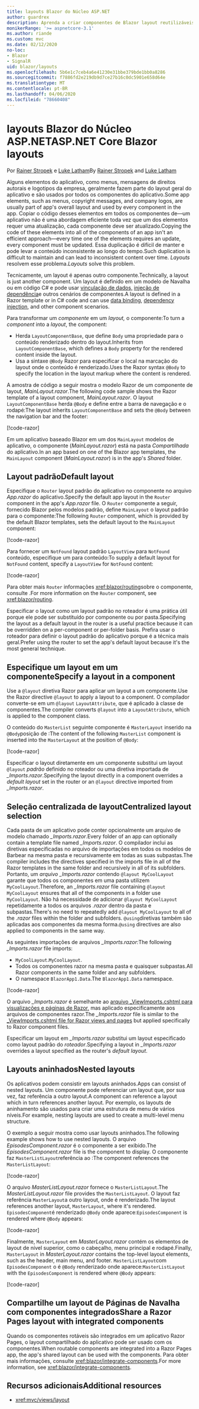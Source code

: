 ```yaml
---
title: layouts Blazor do Núcleo ASP.NET
author: guardrex
description: Aprenda a criar componentes de Blazor layout reutilizáveis para aplicativos.
monikerRange: '>= aspnetcore-3.1'
ms.author: riande
ms.custom: mvc
ms.date: 02/12/2020
no-loc:
- Blazor
- SignalR
uid: blazor/layouts
ms.openlocfilehash: 5b6e1c7ceb4a6e41230e31bbe379bde1bb0a8286
ms.sourcegitcommit: f7886fd2e219db9d7ce27b16c0dc5901e658d64e
ms.translationtype: MT
ms.contentlocale: pt-BR
ms.lasthandoff: 04/06/2020
ms.locfileid: "78660408"
---
```

# <a name="aspnet-core-opno-locblazor-layouts"></a><span data-ttu-id="98472-103">layouts Blazor do Núcleo ASP.NET</span><span class="sxs-lookup"><span data-stu-id="98472-103">ASP.NET Core Blazor layouts</span></span>

<span data-ttu-id="98472-104">Por [Rainer Stropek](https://www.timecockpit.com) e [Luke Latham](https://github.com/guardrex)</span><span class="sxs-lookup"><span data-stu-id="98472-104">By [Rainer Stropek](https://www.timecockpit.com) and [Luke Latham](https://github.com/guardrex)</span></span>

<span data-ttu-id="98472-105">Alguns elementos do aplicativo, como menus, mensagens de direitos autorais e logotipos da empresa, geralmente fazem parte do layout geral do aplicativo e são usados por todos os componentes do aplicativo.</span><span class="sxs-lookup"><span data-stu-id="98472-105">Some app elements, such as menus, copyright messages, and company logos, are usually part of app's overall layout and used by every component in the app.</span></span> <span data-ttu-id="98472-106">Copiar o código desses elementos em todos os componentes de&mdash;um aplicativo não é uma abordagem eficiente toda vez que um dos elementos requer uma atualização, cada componente deve ser atualizado.</span><span class="sxs-lookup"><span data-stu-id="98472-106">Copying the code of these elements into all of the components of an app isn't an efficient approach&mdash;every time one of the elements requires an update, every component must be updated.</span></span> <span data-ttu-id="98472-107">Essa duplicação é difícil de manter e pode levar a conteúdo inconsistente ao longo do tempo.</span><span class="sxs-lookup"><span data-stu-id="98472-107">Such duplication is difficult to maintain and can lead to inconsistent content over time.</span></span> <span data-ttu-id="98472-108">*Layouts* resolvem esse problema.</span><span class="sxs-lookup"><span data-stu-id="98472-108">*Layouts* solve this problem.</span></span>

<span data-ttu-id="98472-109">Tecnicamente, um layout é apenas outro componente.</span><span class="sxs-lookup"><span data-stu-id="98472-109">Technically, a layout is just another component.</span></span> <span data-ttu-id="98472-110">Um layout é definido em um modelo de Navalha ou em código C# e pode usar [vinculação de dados,](xref:blazor/data-binding) [injeção de dependência](xref:blazor/dependency-injection)e outros cenários de componentes.</span><span class="sxs-lookup"><span data-stu-id="98472-110">A layout is defined in a Razor template or in C# code and can use [data binding](xref:blazor/data-binding), [dependency injection](xref:blazor/dependency-injection), and other component scenarios.</span></span>

<span data-ttu-id="98472-111">Para transformar um *componente* em um *layout,* o componente:</span><span class="sxs-lookup"><span data-stu-id="98472-111">To turn a *component* into a *layout*, the component:</span></span>

* <span data-ttu-id="98472-112">Herda `LayoutComponentBase`, que define `Body` uma propriedade para o conteúdo renderizado dentro do layout.</span><span class="sxs-lookup"><span data-stu-id="98472-112">Inherits from `LayoutComponentBase`, which defines a `Body` property for the rendered content inside the layout.</span></span>
* <span data-ttu-id="98472-113">Usa a sintaxe `@Body` Razor para especificar o local na marcação do layout onde o conteúdo é renderizado.</span><span class="sxs-lookup"><span data-stu-id="98472-113">Uses the Razor syntax `@Body` to specify the location in the layout markup where the content is rendered.</span></span>

<span data-ttu-id="98472-114">A amostra de código a seguir mostra o modelo Razor de um componente de layout, *MainLayout.razor*.</span><span class="sxs-lookup"><span data-stu-id="98472-114">The following code sample shows the Razor template of a layout component, *MainLayout.razor*.</span></span> <span data-ttu-id="98472-115">O layout `LayoutComponentBase` herda `@Body` e define entre a barra de navegação e o rodapé:</span><span class="sxs-lookup"><span data-stu-id="98472-115">The layout inherits `LayoutComponentBase` and sets the `@Body` between the navigation bar and the footer:</span></span>

[!code-razor[](layouts/sample_snapshot/3.x/MainLayout.razor?highlight=1,13)]

<span data-ttu-id="98472-116">Em um aplicativo baseado Blazor em um dos `MainLayout` modelos de aplicativo, o componente (*MainLayout.razor*) está na pasta *Compartilhada* do aplicativo.</span><span class="sxs-lookup"><span data-stu-id="98472-116">In an app based on one of the Blazor app templates, the `MainLayout` component (*MainLayout.razor*) is in the app's *Shared* folder.</span></span>

## <a name="default-layout"></a><span data-ttu-id="98472-117">Layout padrão</span><span class="sxs-lookup"><span data-stu-id="98472-117">Default layout</span></span>

<span data-ttu-id="98472-118">Especifique o `Router` layout padrão do aplicativo no componente no arquivo *App.razor* do aplicativo.</span><span class="sxs-lookup"><span data-stu-id="98472-118">Specify the default app layout in the `Router` component in the app's *App.razor* file.</span></span> <span data-ttu-id="98472-119">O `Router` componente a seguir, fornecido Blazor pelos modelos padrão, define `MainLayout` o layout padrão para o componente:</span><span class="sxs-lookup"><span data-stu-id="98472-119">The following `Router` component, which is provided by the default Blazor templates, sets the default layout to the `MainLayout` component:</span></span>

[!code-razor[](layouts/sample_snapshot/3.x/App1.razor?highlight=3)]

<span data-ttu-id="98472-120">Para fornecer um `NotFound` layout padrão `LayoutView` para `NotFound` conteúdo, especifique um para conteúdo:</span><span class="sxs-lookup"><span data-stu-id="98472-120">To supply a default layout for `NotFound` content, specify a `LayoutView` for `NotFound` content:</span></span>

[!code-razor[](layouts/sample_snapshot/3.x/App2.razor?highlight=6-9)]

<span data-ttu-id="98472-121">Para obter mais `Router` informações <xref:blazor/routing>sobre o componente, consulte .</span><span class="sxs-lookup"><span data-stu-id="98472-121">For more information on the `Router` component, see <xref:blazor/routing>.</span></span>

<span data-ttu-id="98472-122">Especificar o layout como um layout padrão no roteador é uma prática útil porque ele pode ser substituído por componente ou por pasta.</span><span class="sxs-lookup"><span data-stu-id="98472-122">Specifying the layout as a default layout in the router is a useful practice because it can be overridden on a per-component or per-folder basis.</span></span> <span data-ttu-id="98472-123">Prefira usar o roteador para definir o layout padrão do aplicativo porque é a técnica mais geral.</span><span class="sxs-lookup"><span data-stu-id="98472-123">Prefer using the router to set the app's default layout because it's the most general technique.</span></span>

## <a name="specify-a-layout-in-a-component"></a><span data-ttu-id="98472-124">Especifique um layout em um componente</span><span class="sxs-lookup"><span data-stu-id="98472-124">Specify a layout in a component</span></span>

<span data-ttu-id="98472-125">Use a `@layout` diretiva Razor para aplicar um layout a um componente.</span><span class="sxs-lookup"><span data-stu-id="98472-125">Use the Razor directive `@layout` to apply a layout to a component.</span></span> <span data-ttu-id="98472-126">O compilador converte-se em um `@layout` `LayoutAttribute`, que é aplicado à classe de componentes.</span><span class="sxs-lookup"><span data-stu-id="98472-126">The compiler converts `@layout` into a `LayoutAttribute`, which is applied to the component class.</span></span>

<span data-ttu-id="98472-127">O conteúdo do `MasterList` seguinte componente é `MasterLayout` inserido na `@Body`posição de :</span><span class="sxs-lookup"><span data-stu-id="98472-127">The content of the following `MasterList` component is inserted into the `MasterLayout` at the position of `@Body`:</span></span>

[!code-razor[](layouts/sample_snapshot/3.x/MasterList.razor?highlight=1)]

<span data-ttu-id="98472-128">Especificar o layout diretamente em um componente substitui um layout `@layout` *padrão* definido no roteador ou uma diretiva importada de *_Imports.razor*.</span><span class="sxs-lookup"><span data-stu-id="98472-128">Specifying the layout directly in a component overrides a *default layout* set in the router or an `@layout` directive imported from *_Imports.razor*.</span></span>

## <a name="centralized-layout-selection"></a><span data-ttu-id="98472-129">Seleção centralizada de layout</span><span class="sxs-lookup"><span data-stu-id="98472-129">Centralized layout selection</span></span>

<span data-ttu-id="98472-130">Cada pasta de um aplicativo pode conter opcionalmente um arquivo de modelo chamado *_Imports.razor*.</span><span class="sxs-lookup"><span data-stu-id="98472-130">Every folder of an app can optionally contain a template file named *_Imports.razor*.</span></span> <span data-ttu-id="98472-131">O compilador inclui as diretivas especificadas no arquivo de importações em todos os modelos de Barbear na mesma pasta e recursivamente em todas as suas subpastas.</span><span class="sxs-lookup"><span data-stu-id="98472-131">The compiler includes the directives specified in the imports file in all of the Razor templates in the same folder and recursively in all of its subfolders.</span></span> <span data-ttu-id="98472-132">Portanto, um *arquivo _Imports.razor* contendo `@layout MyCoolLayout` garante que todos os componentes em uma pasta utilizem `MyCoolLayout`.</span><span class="sxs-lookup"><span data-stu-id="98472-132">Therefore, an *_Imports.razor* file containing `@layout MyCoolLayout` ensures that all of the components in a folder use `MyCoolLayout`.</span></span> <span data-ttu-id="98472-133">Não há necessidade de adicionar `@layout MyCoolLayout` repetidamente a todos os arquivos *.razor* dentro da pasta e subpastas.</span><span class="sxs-lookup"><span data-stu-id="98472-133">There's no need to repeatedly add `@layout MyCoolLayout` to all of the *.razor* files within the folder and subfolders.</span></span> <span data-ttu-id="98472-134">`@using`diretivas também são aplicadas aos componentes da mesma forma.</span><span class="sxs-lookup"><span data-stu-id="98472-134">`@using` directives are also applied to components in the same way.</span></span>

<span data-ttu-id="98472-135">As seguintes importações de arquivos *_Imports.razor:*</span><span class="sxs-lookup"><span data-stu-id="98472-135">The following *_Imports.razor* file imports:</span></span>

* <span data-ttu-id="98472-136">`MyCoolLayout`.</span><span class="sxs-lookup"><span data-stu-id="98472-136">`MyCoolLayout`.</span></span>
* <span data-ttu-id="98472-137">Todos os componentes razor na mesma pasta e quaisquer subpastas.</span><span class="sxs-lookup"><span data-stu-id="98472-137">All Razor components in the same folder and any subfolders.</span></span>
* <span data-ttu-id="98472-138">O namespace `BlazorApp1.Data`.</span><span class="sxs-lookup"><span data-stu-id="98472-138">The `BlazorApp1.Data` namespace.</span></span>
 
[!code-razor[](layouts/sample_snapshot/3.x/_Imports.razor)]

<span data-ttu-id="98472-139">O arquivo *_Imports.razor* é semelhante ao [arquivo _ViewImports.cshtml para visualizações e páginas de Razor,](xref:mvc/views/layout#importing-shared-directives) mas aplicado especificamente aos arquivos de componentes razor.</span><span class="sxs-lookup"><span data-stu-id="98472-139">The *_Imports.razor* file is similar to the [_ViewImports.cshtml file for Razor views and pages](xref:mvc/views/layout#importing-shared-directives) but applied specifically to Razor component files.</span></span>

<span data-ttu-id="98472-140">Especificar um layout em *_Imports.razor* substitui um layout especificado como layout padrão do *roteador*.</span><span class="sxs-lookup"><span data-stu-id="98472-140">Specifying a layout in *_Imports.razor* overrides a layout specified as the router's *default layout*.</span></span>

## <a name="nested-layouts"></a><span data-ttu-id="98472-141">Layouts aninhados</span><span class="sxs-lookup"><span data-stu-id="98472-141">Nested layouts</span></span>

<span data-ttu-id="98472-142">Os aplicativos podem consistir em layouts aninhados.</span><span class="sxs-lookup"><span data-stu-id="98472-142">Apps can consist of nested layouts.</span></span> <span data-ttu-id="98472-143">Um componente pode referenciar um layout que, por sua vez, faz referência a outro layout.</span><span class="sxs-lookup"><span data-stu-id="98472-143">A component can reference a layout which in turn references another layout.</span></span> <span data-ttu-id="98472-144">Por exemplo, os layouts de aninhamento são usados para criar uma estrutura de menu de vários níveis.</span><span class="sxs-lookup"><span data-stu-id="98472-144">For example, nesting layouts are used to create a multi-level menu structure.</span></span>

<span data-ttu-id="98472-145">O exemplo a seguir mostra como usar layouts aninhados.</span><span class="sxs-lookup"><span data-stu-id="98472-145">The following example shows how to use nested layouts.</span></span> <span data-ttu-id="98472-146">O arquivo *EpisodesComponent.razor* é o componente a ser exibido.</span><span class="sxs-lookup"><span data-stu-id="98472-146">The *EpisodesComponent.razor* file is the component to display.</span></span> <span data-ttu-id="98472-147">O componente faz `MasterListLayout`referência ao :</span><span class="sxs-lookup"><span data-stu-id="98472-147">The component references the `MasterListLayout`:</span></span>

[!code-razor[](layouts/sample_snapshot/3.x/EpisodesComponent.razor?highlight=1)]

<span data-ttu-id="98472-148">O arquivo *MasterListLayout.razor* fornece o `MasterListLayout`.</span><span class="sxs-lookup"><span data-stu-id="98472-148">The *MasterListLayout.razor* file provides the `MasterListLayout`.</span></span> <span data-ttu-id="98472-149">O layout faz referência `MasterLayout`a outro layout, onde é renderizado.</span><span class="sxs-lookup"><span data-stu-id="98472-149">The layout references another layout, `MasterLayout`, where it's rendered.</span></span> <span data-ttu-id="98472-150">`EpisodesComponent`é renderizado `@Body` onde aparece:</span><span class="sxs-lookup"><span data-stu-id="98472-150">`EpisodesComponent` is rendered where `@Body` appears:</span></span>

[!code-razor[](layouts/sample_snapshot/3.x/MasterListLayout.razor?highlight=1,9)]

<span data-ttu-id="98472-151">Finalmente, `MasterLayout` em *MasterLayout.razor* contém os elementos de layout de nível superior, como o cabeçalho, menu principal e rodapé.</span><span class="sxs-lookup"><span data-stu-id="98472-151">Finally, `MasterLayout` in *MasterLayout.razor* contains the top-level layout elements, such as the header, main menu, and footer.</span></span> <span data-ttu-id="98472-152">`MasterListLayout`com `EpisodesComponent` o é `@Body` renderizado onde aparece:</span><span class="sxs-lookup"><span data-stu-id="98472-152">`MasterListLayout` with the `EpisodesComponent` is rendered where `@Body` appears:</span></span>

[!code-razor[](layouts/sample_snapshot/3.x/MasterLayout.razor?highlight=6)]

## <a name="share-a-razor-pages-layout-with-integrated-components"></a><span data-ttu-id="98472-153">Compartilhe um layout de Páginas de Navalha com componentes integrados</span><span class="sxs-lookup"><span data-stu-id="98472-153">Share a Razor Pages layout with integrated components</span></span>

<span data-ttu-id="98472-154">Quando os componentes rotáveis são integrados em um aplicativo Razor Pages, o layout compartilhado do aplicativo pode ser usado com os componentes.</span><span class="sxs-lookup"><span data-stu-id="98472-154">When routable components are integrated into a Razor Pages app, the app's shared layout can be used with the components.</span></span> <span data-ttu-id="98472-155">Para obter mais informações, consulte <xref:blazor/integrate-components>.</span><span class="sxs-lookup"><span data-stu-id="98472-155">For more information, see <xref:blazor/integrate-components>.</span></span>

## <a name="additional-resources"></a><span data-ttu-id="98472-156">Recursos adicionais</span><span class="sxs-lookup"><span data-stu-id="98472-156">Additional resources</span></span>

* <xref:mvc/views/layout>
